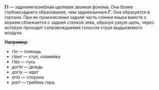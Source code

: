 **ГІ** — заднемягконебная щелевая звонкая фонема. Она более глубокозаднего образования, чем заднеязычное ***Г***. Она образуется в гортани. При ее произнесении задняя часть спинки языка вместе с корнем сближается с задней стенкой зева, образуя узкую щель, через которую проходит сопровождаемая голосом струя выдыхаемого воздуха.

**Например:**
 - *гІо* — помощь
 - *гІант* — стул, скамейка
 - *гІаз* — гусь
 - *догІа* — дождь
 - *догІу* — идет
 - *агІо* — сторона
 - *рагІ* — гребень гора.
